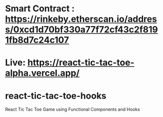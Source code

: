 # Smart Contract : https://rinkeby.etherscan.io/address/0xcd1d70bf330a77f72cf43c2f8191fb8d7c24c107
# Live: https://react-tic-tac-toe-alpha.vercel.app/
# react-tic-tac-toe-hooks
React Tic Tac Toe Game using Functional Components and Hooks
